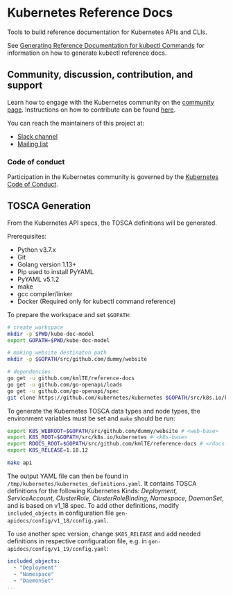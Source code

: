 # Kubernetes Reference Docs

Tools to build reference documentation for Kubernetes APIs and CLIs.

See [Generating Reference Documentation for kubectl Commands](https://kubernetes.io/docs/contribute/generate-ref-docs/kubectl/) for information on how to generate kubectl reference docs.

## Community, discussion, contribution, and support

Learn how to engage with the Kubernetes community on the [community page](http://kubernetes.io/community/).
Instructions on how to contribute can be found [here](CONTRIBUTING.md).

You can reach the maintainers of this project at:

- [Slack channel](https://kubernetes.slack.com/messages/sig-docs)
- [Mailing list](https://groups.google.com/forum/#!forum/kubernetes-sig-docs)

### Code of conduct

Participation in the Kubernetes community is governed by the [Kubernetes Code of Conduct](code-of-conduct.md).

## TOSCA Generation

From the Kubernetes API specs, the TOSCA definitions will be generated.

Prerequisites:
- Python v3.7.x
- Git
- Golang version 1.13+
- Pip used to install PyYAML
- PyYAML v5.1.2
- make
- gcc compiler/linker
- Docker (Required only for kubectl command reference)

To prepare the workspace and set `$GOPATH`:

```bash
# create workspace
mkdir -p $PWD/kube-doc-model
export GOPATH=$PWD/kube-doc-model

# making website destinaton path
mkdir -p $GOPATH/src/github.com/dummy/website

# dependencies
go get -u github.com/kmlTE/reference-docs
go get -u github.com/go-openapi/loads
go get -u github.com/go-openapi/spec
git clone https://github.com/kubernetes/kubernetes $GOPATH/src/k8s.io/kubernetes
```

To generate the Kubernetes TOSCA data types and node types, the environment variables must be set and `make` should be run:

```bash
export K8S_WEBROOT=$GOPATH/src/github.com/dummy/website # <web-base>
export K8S_ROOT=$GOPATH/src/k8s.io/kubernetes # <k8s-base>
export RDOCS_ROOT=$GOPATH/src/github.com/kmlTE/reference-docs # <rdocs-base>
export K8S_RELEASE=1.18.12

make api
```

The output YAML file can then be found in `/tmp/kubernetes/kubernetes_definitions.yaml`. It contains TOSCA definitions for the following Kubernetes Kinds: *Deployment, ServiceAccount, ClusterRole, ClusterRoleBinding, Namespace, DaemonSet*, and is based on v1_18 spec. To add other definitions, modify `included_objects` in configuration file `gen-apidocs/config/v1_18/config.yaml`.

To use another spec version, change `$K8S_RELEASE` and add needed definitions in respective configuration file, e.g. in `gen-apidocs/config/v1_19/config.yaml`:
```YAML
included_objects:
  - "Deployment"
  - "Namespace"
  - "DaemonSet"
...
```